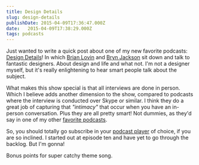 ```yaml
---
title: Design Details
slug: design-details
publishDate: 2015-04-09T17:36:47.000Z
date:   2015-04-09T17:38:29.000Z
tags: podcasts
---
```


Just wanted to write a quick post about one of my new favorite podcasts: [Design Details](http://www.designdetails.fm)! In which [Brian Lovin](https://twitter.com/brian_lovin) and [Bryn Jackson](https://twitter.com/uberbryn) sit down and talk to fantastic designers. About design and life and what not. I'm not a designer myself, but it's really enlightening to hear smart people talk about the subject.

What makes this show special is that all interviews are done in person. Which I believe adds another dimension to the show, compared to podcasts where the interview is conducted over Skype or similar. I think they do a great job of capturing that _"intimacy"_ that occur when you have an in-person conversation. Plus they are all pretty smart! Not dummies, as they'd say in one of my other [favorite podcasts](http://www.imore.com/debug).

So, you should totally go subscribe in your [podcast player](https://overcast.fm/podcasts) of choice, if you are so inclined. I started out at episode ten and have yet to go through the backlog. But I'm gonna!

Bonus points for super catchy theme song.
